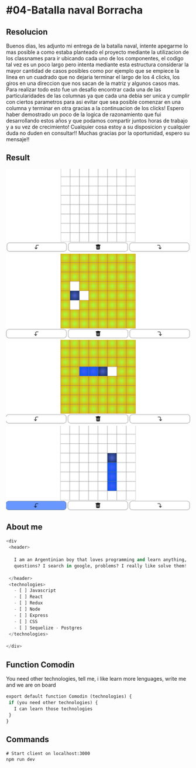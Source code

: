 # #04-Batalla naval Borracha

## Resolucion 
<div>
Buenos dias, les adjunto mi entrega de la batalla naval, intente apegarme lo mas posible a como estaba planteado el proyecto mediante la utilizacion de los classnames
para ir ubicando cada uno de los componentes, el codigo tal vez es un poco largo pero intenta mediante esta estructura considerar la mayor cantidad de casos posibles
como por ejemplo que se empiece la linea en un cuadrado que no dejaria terminar el largo de los 4 clicks, los giros en una direccion que nos sacan de la matriz y algunos casos mas. Para realizar todo esto fue un desafio encontrar cada una de las particularidades de las columnas ya que cada una debia ser unica y cumplir con ciertos parametros para asi evitar que sea posible comenzar en una columna y terminar en otra gracias a la continuacion de los clicks! Espero haber demostrado un poco de la logica de razonamiento que fui desarrollando estos años y que podamos compartir juntos horas de trabajo y a su vez de crecimiento! Cualquier cosa estoy a su disposicion y cualquier duda no duden en consultar!! Muchas gracias por la oportunidad, espero su mensaje!!
</div>

## Result
<div>
  <img src="./challenge/1.png" />
  <img src="./challenge/2.png" />
  <img src="./challenge/3.png" />
  <img src="./challenge/4.png" />
</div>


## About me
```python
<div
 <header>

   I am an Argentinian boy that loves programming and learn anything, 
   questions? I search in google, problems? I really like solve them!

 </header>
 <technologies>
   - [ ] Javascript
   - [ ] React
   - [ ] Redux
   - [ ] Node
   - [ ] Express
   - [ ] CSS
   - [ ] Sequelize - Postgres
 </technologies>

</div>
```

## Function Comodin

You need other technologies, tell me, i like learn more lenguages, write me and we are on board

```python
export default function Comodin (technologies) {
 if (you need other technologies) {
   I can learn those technologies
 }
}
```

## Commands
```
# Start client on localhost:3000
npm run dev


